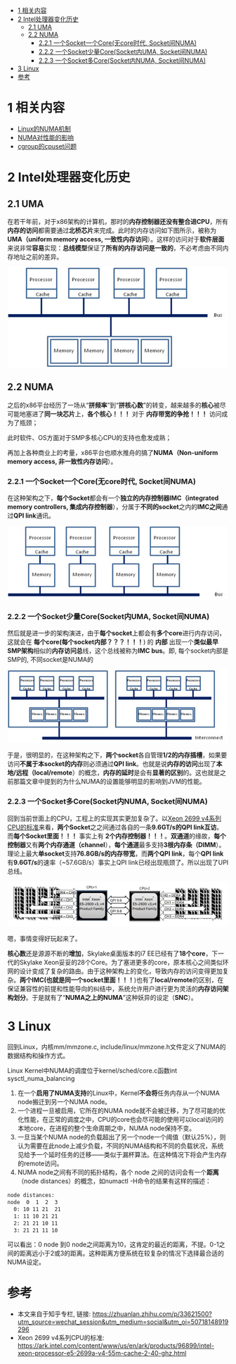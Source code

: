 
<!-- @import "[TOC]" {cmd="toc" depthFrom=1 depthTo=6 orderedList=false} -->

<!-- code_chunk_output -->

* [1 相关内容](#1-相关内容)
* [2 Intel处理器变化历史](#2-intel处理器变化历史)
	* [2.1 UMA](#21-uma)
	* [2.2 NUMA](#22-numa)
		* [2.2.1 一个Socket一个Core(无core时代, Socket间NUMA)](#221-一个socket一个core无core时代-socket间numa)
		* [2.2.2 一个Socket少量Core(Socket内UMA, Socket间NUMA)](#222-一个socket少量coresocket内uma-socket间numa)
		* [2.2.3 一个Socket多Core(Socket内NUMA, Socket间NUMA)](#223-一个socket多coresocket内numa-socket间numa)
* [3 Linux](#3-linux)
* [参考](#参考)

<!-- /code_chunk_output -->

# 1 相关内容

- [Linux的NUMA机制](https://link.zhihu.com/?target=http%3A//www.litrin.net/2014/06/18/linux%25e7%259a%2584numa%25e6%259c%25ba%25e5%2588%25b6/)
- [NUMA对性能的影响](https://link.zhihu.com/?target=http%3A//www.litrin.net/2017/08/03/numa%25e5%25af%25b9%25e6%2580%25a7%25e8%2583%25bd%25e7%259a%2584%25e5%25bd%25b1%25e5%2593%258d/)
- [cgroup的cpuset问题](https://link.zhihu.com/?target=http%3A//www.litrin.net/2016/05/18/cgroup%25e7%259a%2584cpuset%25e9%2597%25ae%25e9%25a2%2598/)

# 2 Intel处理器变化历史

## 2.1 UMA

在若干年前，对于x86架构的计算机，那时的**内存控制器还没有整合进CPU**，所有**内存的访问**都需要通过**北桥芯片**来完成。此时的内存访问如下图所示，被称为**UMA（uniform memory access, 一致性内存访问**）。这样的访问对于**软件层面**来说非常**容易**实现：**总线模型**保证了**所有的内存访问是一致的**，不必考虑由不同内存地址之前的差异。

![](./images/2019-04-24-09-00-59.png)

## 2.2 NUMA

之后的x86平台经历了一场从“**拼频率**”到“**拼核心数**”的转变，越来越多的**核心**被尽可能地塞进了**同一块芯片**上，**各个核心！！！** 对于 **内存带宽的争抢！！！** 访问成为了瓶颈；

此时软件、OS方面对于SMP多核心CPU的支持也愈发成熟；

再加上各种商业上的考量，x86平台也顺水推舟的搞了**NUMA（Non-uniform memory access, 非一致性内存访问**）。

### 2.2.1 一个Socket一个Core(无core时代, Socket间NUMA)

在这种架构之下，**每个Socket**都会有一个**独立的内存控制器IMC（integrated memory controllers, 集成内存控制器**），分属于**不同的socket**之内的**IMC之间**通过**QPI link**通讯。

![](./images/2019-04-24-09-09-45.png)

### 2.2.2 一个Socket少量Core(Socket内UMA, Socket间NUMA)

然后就是进一步的架构演进，由于**每个socket**上都会有**多个core**进行内存访问，这就会在 **每个core(每个socket内部？？？！！！**) 的 **内部** 出现一个**类似最早SMP架构**相似的**内存访问总**线，这个总线被称为**IMC bus**。即, 每个socket内部是SMP的, 不同socket是NUMA的

![](./images/2019-04-24-09-10-23.png)

于是，很明显的，在这种架构之下，**两个socket**各自管理**1/2的内存插槽**，如果要访问**不属于本socket的内存**则必须通过**QPI link**。也就是说**内存的访问**出现了**本地/远程（local/remote**）的概念，**内存的延时**是会有**显著的区别**的。这也就是之前那篇文章中提到的为什么NUMA的设置能够明显的影响到JVM的性能。

### 2.2.3 一个Socket多Core(Socket内NUMA, Socket间NUMA)

回到当前世面上的CPU，工程上的实现其实更加复杂了。以[Xeon 2699 v4系列CPU的标准](https://ark.intel.com/content/www/us/en/ark/products/96899/intel-xeon-processor-e5-2699a-v4-55m-cache-2-40-ghz.html)来看，**两个Socket**之之间通过各自的一条**9.6GT/s的QPI link互访**。而**每个Socket里面！！！** 事实上有 **2个内存控制器！！！**。**双通道**的缘故，**每个控制器**又有**两个内存通道（channel**），**每个通道**最多支持**3根内存条（DIMM**）。理论上最大**单socket**支持**76.8GB/s的内存带宽**，而**两个QPI link**，每个**QPI link**有**9.6GT/s**的速率（\~57.6GB/s）事实上QPI link已经出现瓶颈了。所以出现了UPI总线。

![](./images/2019-04-24-09-12-24.png)

嗯，事情变得好玩起来了。

**核心数**还是源源不断的**增加**，Skylake桌面版本的i7 EE已经有了**18个core**，下一代的Skylake Xeon妥妥的28个Core。为了塞进更多的core，原本核心之间类似环网的设计变成了复杂的路由。由于这种架构上的变化，导致内存的访问变得更加复杂。**两个IMC(也就是同一个socket里面！！！**)也有了**local/remote**的区别，在保证兼容性的前提和性能导向的纠结中，系统允许用户进行更为灵活的**内存访问架构划分**。于是就有了“**NUMA之上的NUMA**”这种妖异的设定（**SNC**）。

# 3 Linux

回到Linux，内核mm/mmzone.c, include/linux/mmzone.h文件定义了NUMA的数据结构和操作方式。

Linux Kernel中NUMA的调度位于kernel/sched/core.c函数int sysctl_numa_balancing

1. 在一个**启用了NUMA支持**的Linux中，Kernel**不会将**任务内存从一个NUMA node搬迁到另一个NUMA node。
2. 一个进程一旦被启用，它所在的NUMA node就不会被迁移，为了尽可能的优化性能，在正常的调度之中，CPU的core也会尽可能的使用可以local访问的本地core，在进程的整个生命周期之中，NUMA node保持不变。
3. 一旦当某个NUMA node的负载超出了另一个node一个阈值（默认25%），则认为需要在此node上减少负载，不同的NUMA结构和不同的负载状况，系统见给予一个延时任务的迁移——类似于漏杯算法。在这种情况下将会产生内存的remote访问。
4. NUMA node之间有不同的拓扑结构，各个 node 之间的访问会有一个**距离**（node distances）的概念，如numactl -H命令的结果有这样的描述：

```
node distances:
node  0  1  2  3
  0: 10 11 21  21
  1: 11 10 21 21
  2: 21 21 10 11
  3: 21 21 11 10
```
可以看出：0 node 到0 node之间距离为10，这肯定的最近的距离，不提。0-1之间的距离远小于2或3的距离。这种距离方便系统在较复杂的情况下选择最合适的NUMA设定。



# 参考

- 本文来自于知乎专栏, 链接: https://zhuanlan.zhihu.com/p/33621500?utm_source=wechat_session&utm_medium=social&utm_oi=50718148919296
- Xeon 2699 v4系列CPU的标准: https://ark.intel.com/content/www/us/en/ark/products/96899/intel-xeon-processor-e5-2699a-v4-55m-cache-2-40-ghz.html